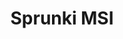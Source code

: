 ---
slug: sprunki-msi-2540
title: Sprunki MSI
description: "Sprunki MSI is an exciting online game. Play for free directly in your browser!"
icon: /images/popular_mods/Sprunki MSI.png
url: https://wowtbc.net/sprunkin/sprunki-msi/index.html
previewImage: /images/popular_mods/Sprunki MSI.png
type: popular mods

# SEO配置
seo:
  title: "Sprunki MSI - Play Free Online Game | Fun Browser Games"
  description: "Sprunki MSI - Play this fun online game for free in your browser. No download required!"
  ogImage: "/images/popular_mods/Sprunki MSI.png"
  keywords: "sprunki-msi-2540, online game, browser game, free game, popular mods game, play online"

videoUrls:
  - https://www.youtube.com/embed/example1
  - https://www.youtube.com/embed/example2

whyPlay:
  title: "Why Play Sprunki MSI?"
  items:
    - "Immersive Gameplay: Sprunki MSI offers an engaging and immersive gaming experience that will keep you entertained for hours"
    - "Challenging Levels: Test your skills with increasingly difficult challenges and obstacles"
    - "Beautiful Graphics: Enjoy stunning visuals and smooth animations that bring the game world to life"
    - "Regular Updates: New content and features are added regularly to keep the game fresh and exciting"
    - "Free to Play: Experience all the fun without spending a penny"
    - "Community Features: Connect with other players, share strategies, and compete for high scores"
    - "Cross-Platform: Play on any device with a web browser, no downloads required"

features:
  title: "Key Features of Sprunki MSI"
  image: "/images/popular_mods/Sprunki MSI.png"
  items:
    - "Intuitive Controls: Easy to learn controls make Sprunki MSI accessible for players of all skill levels"
    - "Multiple Game Modes: Enjoy various gameplay options that provide different challenges and experiences"
    - "Character Customization: Personalize your gaming experience with unique characters and items"
    - "Achievement System: Complete special tasks to earn rewards and recognition"
    - "Leaderboards: Compete with players worldwide and see who can achieve the highest scores"

characteristics:
  title: "Game Characteristics"
  image: "/images/popular_mods/Sprunki MSI.png"
  items:
    - "Genre: Popular mods game with elements of strategy and skill"
    - "Difficulty: Suitable for both casual gamers and those seeking a challenge"
    - "Play Time: Quick sessions or extended gameplay, depending on your preference"
    - "Art Style: Vibrant and engaging visuals that enhance the gaming experience"
    - "Sound Design: Immersive audio that complements the gameplay perfectly"

info: "Sprunki MSI is an exciting online game that offers players a unique and engaging gaming experience. With its intuitive controls, stunning visuals, and challenging gameplay, Sprunki MSI provides hours of entertainment for players of all ages and skill levels. Whether you're looking for a quick gaming session during a break or an extended play session, Sprunki MSI delivers an immersive experience that will keep you coming back for more. The game features multiple levels of increasing difficulty, ensuring that players are constantly challenged as they progress. With regular updates adding new content and features, Sprunki MSI remains fresh and exciting, providing endless entertainment options for its growing community of players."

howToPlayIntro: "Welcome to Sprunki MSI! This guide will walk you through the basics and help you master the game. Whether you're a beginner or looking to improve your skills, these tips and instructions will enhance your gaming experience."

howToPlaySteps:
  - title: "Getting Started"
    description: "Begin your Sprunki MSI adventure by familiarizing yourself with the controls. Use your keyboard or mouse to navigate through the game interface. The tutorial will guide you through the basic mechanics and help you understand the objectives."
  - title: "Understanding the Objectives"
    description: "In Sprunki MSI, your main goal is to progress through levels by completing specific objectives. Each level presents unique challenges that require different strategies and approaches."
  - title: "Mastering the Controls"
    description: "Practice using the controls to improve your precision and reaction time. Sprunki MSI requires quick reflexes and strategic thinking to overcome obstacles and defeat opponents."
  - title: "Utilizing Power-ups"
    description: "Collect power-ups throughout the game to enhance your abilities and overcome difficult challenges. Each power-up offers unique advantages that can be crucial for success."
  - title: "Developing Strategies"
    description: "As you progress in Sprunki MSI, develop effective strategies for different scenarios. Analyze patterns, anticipate challenges, and adapt your approach to maximize your performance."

faq:
  title: "Frequently Asked Questions about Sprunki MSI"
  items:
    - question: "Is Sprunki MSI free to play?"
      answer: "Yes, Sprunki MSI is completely free to play directly in your web browser. No downloads or purchases are required to enjoy the full game experience."
    - question: "Can I play Sprunki MSI on mobile devices?"
      answer: "Yes, Sprunki MSI is optimized for both desktop and mobile play. You can enjoy the game on any device with a web browser and internet connection."
    - question: "Are there any in-game purchases?"
      answer: "While Sprunki MSI is free to play, there may be optional in-game purchases available for cosmetic items or additional features that don't affect core gameplay."
    - question: "How often is Sprunki MSI updated?"
      answer: "The developers regularly update Sprunki MSI with new content, features, and improvements based on player feedback and game performance."
    - question: "Can I play Sprunki MSI offline?"
      answer: "Currently, Sprunki MSI requires an internet connection to play as it's a browser-based online game."
    - question: "Is Sprunki MSI suitable for children?"
      answer: "Yes, Sprunki MSI is designed to be family-friendly and suitable for players of all ages."
    - question: "How do I report bugs or issues?"
      answer: "If you encounter any problems while playing Sprunki MSI, you can report them through the game's support page or contact the developers directly through their website."
    - question: "Still Have Questions?"
      answer: "If you have additional questions about Sprunki MSI that aren't covered in this FAQ, please visit our support center or contact our customer service team for assistance."
---